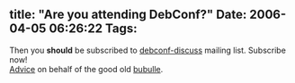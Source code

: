 title: "Are you attending DebConf?"
Date: 2006-04-05 06:26:22
Tags: 
---
Then you <strong>should</strong> be subscribed to <a target="_blank" href="http://lists.debconf.org/mailman/listinfo/debconf-discuss">debconf-discuss</a> mailing list. Subscribe now!<br/><a target="_blank" href="http://lists.debconf.org/lurker/message/20060405.053513.023d70a8.en.html">Advice</a> on behalf of the good old <a target="_blank" href="http://www.perrier.eu.org/">bubulle</a>.
